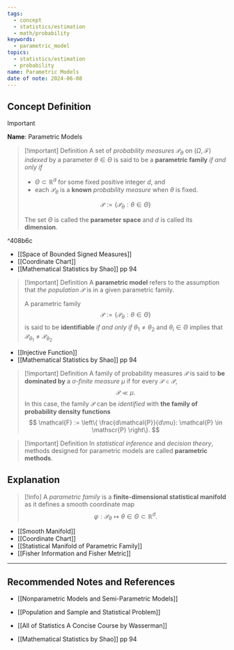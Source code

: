 ```yaml
---
tags:
  - concept
  - statistics/estimation
  - math/probability
keywords:
  - parametric_model
topics:
  - statistics/estimation
  - probability
name: Parametric Models
date of note: 2024-06-08
---
```


## Concept Definition

>[!important]
>**Name**: Parametric Models

>[!important] Definition
>A set of *probability measures* $\mathcal{P}_{\theta}$ on $(\Omega, \mathscr{F})$ *indexed* by a parameter $\theta\in \Theta$ is said to be a **parametric family** *if and only if* 
>-  $\Theta \subset \mathbb{R}^d$ for some fixed positive integer $d$, and 
>- each $\mathcal{P}_{\theta}$ is a **known** *probability measure* when $\theta$ is fixed.
> 
>$$\mathscr{P} := \left\{ \mathcal{P}_{\theta}: \theta \in \Theta \right\}$$
>
>The set $\Theta$ is called the **parameter space** and $d$ is called its **dimension**.

^408b6c

- [[Space of Bounded Signed Measures]]
- [[Coordinate Chart]]
- [[Mathematical Statistics by Shao]] pp 94

>[!important] Definition
>A **parametric model** refers to the assumption that *the population* $\mathcal{P}$ is in a given parametric family.
>
>A parametric family $$\mathscr{P} := \left\{ \mathcal{P}_{\theta}: \theta \in \Theta \right\}$$ is said to be **identifiable** *if and only if* $\theta_{1} \neq \theta_{2}$ and $\theta_{i}\in \Theta$ implies that $\mathcal{P}_{\theta_{1}} \neq \mathcal{P}_{\theta_{2}}$

- [[Injective Function]]
- [[Mathematical Statistics by Shao]] pp 94

>[!important] Definition
>A family of probability measures $\mathscr{P}$ is said to **be dominated by** a *$\sigma$-finite measure* $\mu$ if for every $\mathcal{P} \in \mathscr{P}$, $$\mathcal{P} \ll \mu.$$ In this case, the family $\mathscr{P}$ can be *identified* with **the family of probability density functions**
>$$
>\mathcal{F} := \left\{ \frac{d\mathcal{P}}{d\mu}: \mathcal{P} \in \mathscr{P} \right\}. 
>$$

>[!important] Definition
>In *statistical inference* and *decision theory*, methods designed for parametric models are called **parametric methods**.



## Explanation

>[!info]
>A *parametric family* is a **finite-dimensional statistical manifold** as it defines a smooth coordinate map $$\varphi: \mathcal{P}_{\theta} \mapsto \theta \in \Theta \subset  \mathbb{R}^d.$$

- [[Smooth Manifold]]
- [[Coordinate Chart]]
- [[Statistical Manifold of Parametric Family]]
- [[Fisher Information and Fisher Metric]]



-----------
##  Recommended Notes and References

- [[Nonparametric Models and Semi-Parametric Models]]


- [[Population and Sample and Statistical Problem]]

- [[All of Statistics A Concise Course by Wasserman]]
- [[Mathematical Statistics by Shao]] pp 94